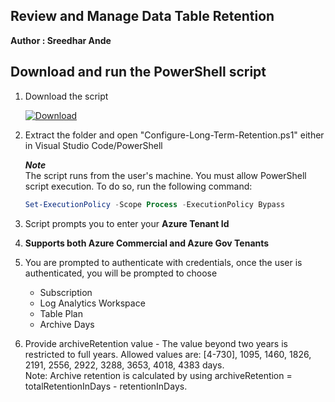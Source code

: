 ## Review and Manage Data Table Retention
**Author : Sreedhar Ande**

## Download and run the PowerShell script

1. Download the script 
  
   [![Download](/Tools/Archive-Log-Tool/images/Download.png)](https://aka.ms/Archive-Logs-Tool-Zip)

2. Extract the folder and open "Configure-Long-Term-Retention.ps1" either in Visual Studio Code/PowerShell

   ***Note***  
   The script runs from the user's machine. You must allow PowerShell script execution. To do so, run the following command:
   
   ```PowerShell
   Set-ExecutionPolicy -Scope Process -ExecutionPolicy Bypass  
   ```  
3. Script prompts you to enter your **Azure Tenant Id**

4. **Supports both Azure Commercial and Azure Gov Tenants**  
5. You are prompted to authenticate with credentials, once the user is authenticated, you will be prompted to choose 
	- Subscription
	- Log Analytics Workspace
	- Table Plan
	- Archive Days

6.	Provide archiveRetention value - The value beyond two years is restricted to full years. Allowed values are: [4-730], 1095, 1460, 1826, 2191, 2556, 2922, 3288, 3653, 4018, 4383 days.  
	Note: Archive retention is calculated by using archiveRetention = totalRetentionInDays - retentionInDays.
